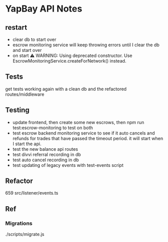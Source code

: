 # YapBay API Notes


## restart

- clear db to start over
- escrow monitoring service will keep throwing errors until I clear the db and start over
- on start ⚠️ WARNING: Using deprecated constructor. Use EscrowMonitoringService.createForNetwork() instead.

## Tests

get tests working again with a clean db and the refactored routes/middleware

## Testing

- update frontend, then create some new escrows, then npm run test:escrow-monitoring to test on both
- test escrow backend monitoring service to see if it auto cancels and refunds for trades that have passed the timeout period. it will start when I start the api.
- test the new balance api routes
- test divvi referral recording in db
- test auto cancel recording in db
- test updating of legacy events with test-events script

## Refactor

659 src/listener/events.ts

## Ref

### Migrations

./scripts/migrate.js

